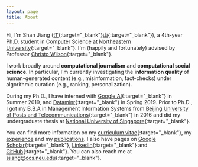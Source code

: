 ```yaml
---
layout: page
title: About
---
```


Hi, I’m Shan Jiang ([江](https://en.wikipedia.org/wiki/Jiang_(surname)#%E6%B1%9F){:target="_blank"}[山](https://en.wikipedia.org/wiki/Radical_46){:target="_blank"}), a 4th-year Ph.D. student in Computer Science at [Northeastern University](https://www.northeastern.edu){:target="_blank"}. I'm (happily and fortunately) advised by Professor [Christo Wilson](https://cbw.sh){:target="_blank"}.

I work broadly around **computational journalism** and **computational social science**. In particular, I'm currently investigating the **information quality** of human-generated content (e.g., misinformation, fact-checks) under algorithmic curation (e.g., ranking, personalization).

During my Ph.D., I have interned with [Google AI](https://ai.google){:target="_blank"} in Summer 2019, and [Dataminr](https://www.dataminr.com){:target="_blank"} in Spring 2019. Prior to Ph.D., I got my B.B.A in Management Information Systems from [Beijing University of Posts and Telecommunications](https://english.bupt.edu.cn){:target="_blank"} in 2016 and did my undergraduate thesis at [National University of Singapore](http://nus.edu.sg){:target="_blank"}.

You can find more information on my [curriculum vitae](shanjiang-cv.pdf){:target="_blank"}, my [experience](experience) and my [publications](publications). I also have pages on [Google Scholar](https://scholar.google.com/citations?user=0LITOxAAAAAJ){:target="_blank"}, [LinkedIn](https://www.linkedin.com/in/shan-jiang){:target="_blank"} and [GitHub](https://github.com/printfoo){:target="_blank"}. You can also reach me at [sjiang@ccs.neu.edu](mailto:sjiang@ccs.neu.edu){:target="_blank"}. 
